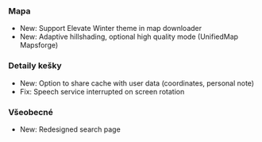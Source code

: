 ### Mapa
- New: Support Elevate Winter theme in map downloader
- New: Adaptive hillshading, optional high quality mode (UnifiedMap Mapsforge)

### Detaily kešky
- New: Option to share cache with user data (coordinates, personal note)
- Fix: Speech service interrupted on screen rotation

### Všeobecné
- New: Redesigned search page
